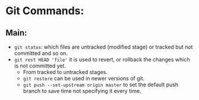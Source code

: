# Git Commands:

## Main:
- `git status`: which files are untracked (modified stage) or tracked but not committed and so on.
- `git rest HEAD 'file'` it is used to revert, or rollback the changes which is not committed yet.
    - From tracked to untracked stages.
    - `git restore` can be used in newer versions of git.
    - `git push --set-upstream origin master` to set the default push branch to save time not specifying it every time.
    

